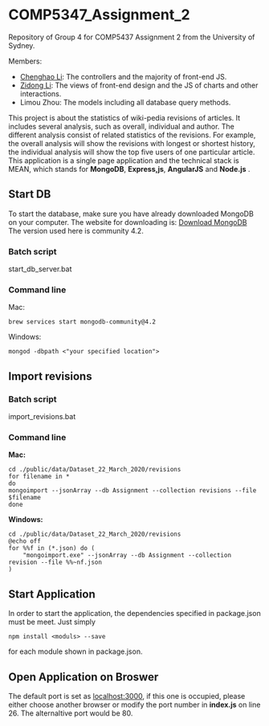 # COMP5347_Assignment_2
Repository of Group 4 for COMP5437 Assignment 2 from the University of Sydney.

Members:
- [Chenghao Li](https://github.com/1lch2): The controllers and the majority of front-end JS.
- [Zidong Li](https://github.com/Lee970623): The views of front-end design and the JS of charts and other interactions.
- Limou Zhou: The models including all database query methods.

This project is about the statistics of wiki-pedia revisions of articles. It includes several analysis, such as overall, individual and author. The different analysis consist of related statistics of the revisions. For example, the overall analysis
will show the revisions with longest or shortest history, the individual analysis will show the top five users of one particular
article.
This application is a single page application and the technical stack is MEAN, which stands for __MongoDB__, __Express,js__, __AngularJS__ and
__Node.js__ .

## Start DB
To start the database, make sure you have already downloaded MongoDB on your computer. The website for downloading is:
[Download MongoDB](https://www.mongodb.com/download-center/community)
The version used here is community 4.2.

### Batch script
start_db_server.bat

### Command line
Mac:
```
brew services start mongodb-community@4.2
```
Windows:
```
mongod -dbpath <"your specified location">
```

## Import revisions

### Batch script
import_revisions.bat

### Command line

**Mac:**
```
cd ./public/data/Dataset_22_March_2020/revisions
for filename in *            
do
mongoimport --jsonArray --db Assignment --collection revisions --file $filename
done
```

**Windows:**
```
cd ./public/data/Dataset_22_March_2020/revisions
@echo off
for %%f in (*.json) do (
    "mongoimport.exe" --jsonArray --db Assignment --collection revision --file %%~nf.json
)
```

## Start Application
In order to start the application, the dependencies specified in package.json must be meet. Just simply
```
npm install <moduls> --save
```
for each module shown in package.json.

## Open Application on Broswer
The default port is set as [localhost:3000](localhost:3000), if this one is occupied, please either choose another browser or
modify the port number in __index.js__ on line 26. The alternaltive port would be 80.

